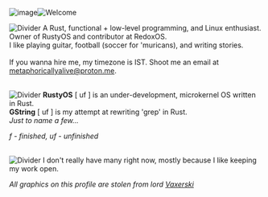 ![image](https://github.com/MetaphorC/MetaphorC/assets/95365522/689d5d3b-b2d5-4ced-94c0-3663e0a20eb6)![Welcome](https://vaxerski.xyz/github/TopGif.gif)

![Divider](https://vaxerski.xyz/github/aboutme2.gif)
A Rust, functional + low-level programming, and Linux enthusiast.<br/>
Owner of RustyOS and contributor at RedoxOS.<br/>
I like playing guitar, football (soccer for 'muricans), and writing stories.<br/>
<br/>
If you wanna hire me, my timezone is IST. Shoot me an email at metaphoricallyalive@proton.me.
<br/><br/>

![Divider](https://vaxerski.xyz/github/repos1.gif)
**RustyOS** [ uf ] is an under-development, microkernel OS written in Rust.<br/>
**GString** [ uf ] is my attempt at rewriting 'grep' in Rust.<br/>
*Just to name a few...*<br/>

*f - finished, uf - unfinished*<br/><br/>

![Divider](https://vaxerski.xyz/github/repos2.gif)
I don't really have many right now, mostly because I like keeping my work open.

  
   *All graphics on this profile are stolen from lord [Vaxerski](https://github.com/vaxerski)*
</details>
